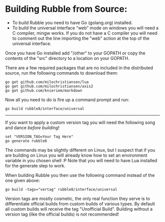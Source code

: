 
Building Rubble from Source:
==============================================

* To build Rubble you need to have Go (golang.org) installed.
* To build the universal interface "web" mode on windows you will need a C compiler, mingw works. If you do not have a
  C compiler you will need to comment out the line importing the "web" action at the top of the universal interface.

Once you have Go installed add "<rubbledir>/other" to your GOPATH or copy the contents of the "src"
directory to a location on your GOPATH.

There are a few required packages that are no included in the distributed source, run the following commands to
download them:

	go get github.com/milochristiansen/lua
	go get github.com/milochristiansen/axis2
	go get github.com/knieriem/markdown

Now all you need to do is fire up a command prompt and run:

	go build rubble8/interface/universal

* * *

If you want to apply a custom version tag you will need the following song and dance *before building*!

	set "VERSION_TAG=Your Tag Here"
	go generate rubble8

The commands may be slightly different on Linux, but I suspect that if you are building on Linux you will already
know how to set an environment variable in you chosen shell :P Note that you will need to have Lua installed for
the generate step to work.

When building Rubble you then use the following command instead of the one given above:

	go build -tags="vertag" rubble8/interface/universal

Version tags are mostly cosmetic, the only real function they serve is to differentiate official builds from custom
builds of various types. By default all custom builds will receive the tag "Unofficial Build". Building without a
version tag (like the official builds) is not recommended!
